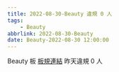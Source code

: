 ```yaml
---
title: 2022-08-30-Beauty 違規 0 人
tags:
    - Beauty
abbrlink: 2022-08-30-Beauty
date: Beauty-2022-08-30 12:00:00
---
```

Beauty 板 [板規連結](https://www.ptt.cc/bbs/Beauty/M.1630069980.A.84B.html)
昨天違規 0 人
